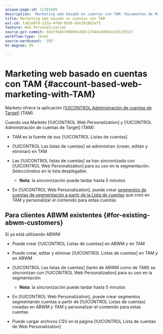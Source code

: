 ```yaml
---
unique-page-id: 11381689
description: 'Marketing web basado en cuentas con TAM: Documentos de Marketo: documentación del producto'
title: Marketing web basado en cuentas con TAM
exl-id: fa81e979-123a-4f60-95d0-dde3918b2ef3
feature: Web Personalization
source-git-commit: 0d37fbdb7d08901458c1744dc68893e155176327
workflow-type: tm+mt
source-wordcount: '197'
ht-degree: 0%

---
```


# Marketing web basado en cuentas con TAM {#account-based-web-marketing-with-TAM}

Marketo ofrece la aplicación [[!UICONTROL Administración de cuentas de Target]](/help/marketo/product-docs/target-account-management/setup-tam/target-account-management-overview.md) (TAM).

Cuando usa Marketo [!UICONTROL Web Personalization] y [!UICONTROL Administración de cuentas de Target] (TAM):

* TAM es la fuente de sus [!UICONTROL Listas de cuentas]
* [!UICONTROL Las listas de cuentas] se administran (crean, editan y eliminan) en TAM
* Las [!UICONTROL listas de cuentas] se han sincronizado con [!UICONTROL Web Personalization] para su uso en la segmentación. Selecciónelos en la lista desplegable.

   * **Nota**: la sincronización puede tardar hasta 5 minutos

* En [!UICONTROL Web Personalization], puede crear [segmentos de cuentas de segmentación a partir de la Lista de cuentas](/help/marketo/product-docs/web-personalization/account-based-web-marketing/create-a-new-account-list.md) que creó en TAM y personalizar el contenido para estas cuentas

## Para clientes ABWM existentes {#for-existing-abwm-customers}

Si ya está utilizando ABWM:

* Puede crear [!UICONTROL Listas de cuentas] en ABWM _y_ en TAM
* Puede crear, editar y eliminar [!UICONTROL Listas de cuentas] en TAM _y_ en ABWM
* [!UICONTROL Las listas de cuentas] (tanto de ABWM como de TAM) se sincronizan con [!UICONTROL Web Personalization] para su uso en la segmentación

   * **Nota**: la sincronización puede tardar hasta 5 minutos

* En [!UICONTROL Web Personalization], puede crear segmentos segmentando cuentas a partir de [!UICONTROL Listas de cuentas] creadas en _ABWM y TAM_ y personalizar el contenido para estas cuentas
* Puede cargar archivos CSV en la página [!UICONTROL Lista de cuentas de Web Personalization]
